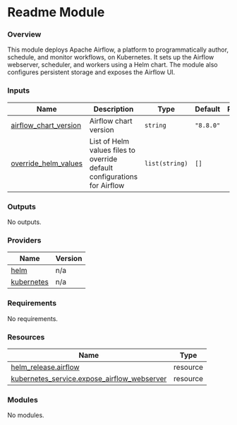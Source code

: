 # Readme Module



### Overview

This module deploys Apache Airflow, a platform to programmatically author, schedule, and monitor workflows, on Kubernetes. It sets up the Airflow webserver, scheduler, and workers using a Helm chart. The module also configures persistent storage and exposes the Airflow UI.

### Inputs

| Name | Description | Type | Default | Required |
|------|-------------|------|---------|:--------:|
| <a name="input_airflow_chart_version"></a> [airflow\_chart\_version](#input\_airflow\_chart\_version) | Airflow chart version | `string` | `"8.8.0"` | no |
| <a name="input_override_helm_values"></a> [override\_helm\_values](#input\_override\_helm\_values) | List of Helm values files to override default configurations for Airflow | `list(string)` | `[]` | no |

### Outputs

No outputs.

### Providers

| Name | Version |
|------|---------|
| <a name="provider_helm"></a> [helm](#provider\_helm) | n/a |
| <a name="provider_kubernetes"></a> [kubernetes](#provider\_kubernetes) | n/a |

### Requirements

No requirements.

### Resources

| Name | Type |
|------|------|
| [helm_release.airflow](https://registry.terraform.io/providers/hashicorp/helm/latest/docs/resources/release) | resource |
| [kubernetes_service.expose_airflow_webserver](https://registry.terraform.io/providers/hashicorp/kubernetes/latest/docs/resources/service) | resource |

### Modules

No modules.
